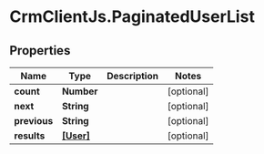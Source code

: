 # CrmClientJs.PaginatedUserList

## Properties

Name | Type | Description | Notes
------------ | ------------- | ------------- | -------------
**count** | **Number** |  | [optional] 
**next** | **String** |  | [optional] 
**previous** | **String** |  | [optional] 
**results** | [**[User]**](User.md) |  | [optional] 


